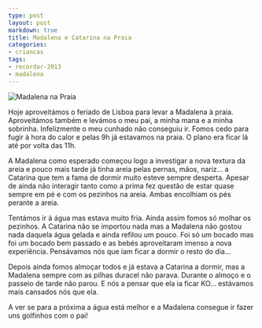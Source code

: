 ```yaml
---
type: post
layout: post
markdown: true
title: Madalena e Catarina na Praia
categories:
- criancas
tags:
- recordar-2013
- madalena
---
```


![Madalena na Praia](https://picasaweb.google.com/lh/photo/oBRDswJbDAVopg4iFA5ihqWnmtReoIcz0M3LICICIz0?feat=directlink)

Hoje aproveitámos o feriado de Lisboa para levar a Madalena à praia. Aproveitámos
também e levámos o meu pai, a minha mana e a minha sobrinha. Infelizmente o
meu cunhado não conseguiu ir. Fomos cedo para fugir à hora do calor e pelas 9h
já estavamos na praia. O plano era ficar lá até por volta das 11h.

A Madalena como esperado começou logo a investigar a nova textura da areia e
pouco mais tarde já tinha areia pelas pernas, mãos, nariz... a Catarina que tem
a fama de dormir muito esteve sempre desperta. Apesar de ainda não interagir
tanto como a prima fez questão de estar quase sempre em pé e com os pezinhos
na areia. Ambas encolhiam os pés perante a areia.

Tentámos ir à água mas estava muito fria. Ainda assim fomos só molhar os pezinhos.
A Catarina não se importou nada mas a Madalena não gostou nada daquela água
gelada e ainda refilou um pouco. Foi só um bocado mas foi um bocado bem passado
e as bebés aproveitaram imenso a nova experiência. Pensávamos nós que iam ficar
a dormir o resto do dia...

Depois ainda fomos almoçar todos e já estava a Catarina a dormir, mas a Madalena
sempre com as pilhas duracel não parava. Durante o almoço e o passeio de tarde
não parou. E nós a pensar que ela ia ficar KO... estávamos mais cansados nós que
ela.

A ver se para a próxima a água está melhor e a Madalena consegue ir fazer
uns golfinhos com o pai!
